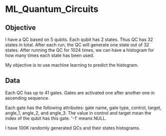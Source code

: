 # ML_Quantum_Circuits

## Objective

I have a QC based on 5 qubits. Each qubit has 2 states. Thus QC has 32 states in total. After each run, the QC will generate one state out of 32 states. After running the QC for 1024 times, we can have a histogram for how many times each state has been used.

My objective is to use machine learning to predict the histogram.

## Data

Each QC has up to 41 gates. Gates are activated one after another one in ascending sequence.<br/>

Each gate has the following attributes: gate name, gate type, control, target, angle_1, angle_2, and angle_3. The value in control and target mean the index of the qubit has this gate. '-1' means NULL.<br/>

I have 100K randomly generated QCs and their states histograms.

